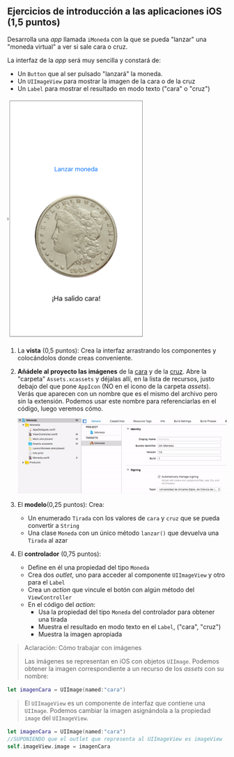 ## Ejercicios de introducción a las aplicaciones iOS (1,5 puntos)

Desarrolla una *app* llamada `iMoneda` con la que se pueda "lanzar" una "moneda virtual" a ver si sale cara o cruz.

La interfaz de la *app* será muy sencilla y constará de:

- Un `Button` que al ser pulsado "lanzará" la moneda.
- Un `UIImageView` para mostrar la imagen de la cara o de la cruz
- Un `Label` para mostrar el resultado en modo texto ("cara" o "cruz")

![](imag/iMoneda.png)

1. La **vista** (0,5 puntos): Crea la interfaz arrastrando los componentes y colocándolos donde creas conveniente.
2. **Añádele al proyecto las imágenes** de la [cara](imag/cara.png) y de la [cruz](imag/cruz.png). Abre la "carpeta" `Assets.xcassets` y déjalas allí, en la lista de recursos, justo debajo del que pone `AppIcon` (NO en el icono de la carpeta *assets*). Verás que aparecen con un nombre que es el mismo del archivo pero sin la extensión. Podemos usar este nombre para referenciarlas en el código, luego veremos cómo.

    ![](imag/assets.gif)

2. El **modelo**(0,25 puntos): Crea:
    -  Un enumerado `Tirada` con los valores de `cara` y `cruz` que se pueda convertir a `String` 
    -  Una clase `Moneda` con un único método `lanzar()` que devuelva una `Tirada` al azar 
3. El **controlador** (0,75 puntos): 
    - Define en él una propiedad del tipo `Moneda`
    - Crea dos *outlet*, uno para acceder al componente `UIImageView` y otro para el `Label`
    - Crea un *action* que vincule el botón con algún método del `ViewController`
    - En el código del *action*:
        + Usa la propiedad del tipo `Moneda` del controlador para obtener una tirada
        + Muestra el resultado en modo texto en el `Label`, ("cara", "cruz")
        + Muestra la imagen apropiada

> Aclaración: Cómo trabajar con imágenes
> 
> Las imágenes se representan en iOS con objetos `UIImage`. Podemos obtener la imagen correspondiente a un recurso de los *assets* con su nombre:

```swift
let imagenCara = UIImage(named:"cara")
```

> El `UIImageView` es un componente de interfaz que contiene una `UIImage`. Podemos cambiar la imagen asignándola a la propiedad `image` del `UIImageView`.

```swift
let imagenCara = UIImage(named:"cara")
//SUPONIENDO que el outlet que representa al UIImageView es imageView
self.imageView.image = imagenCara
```


